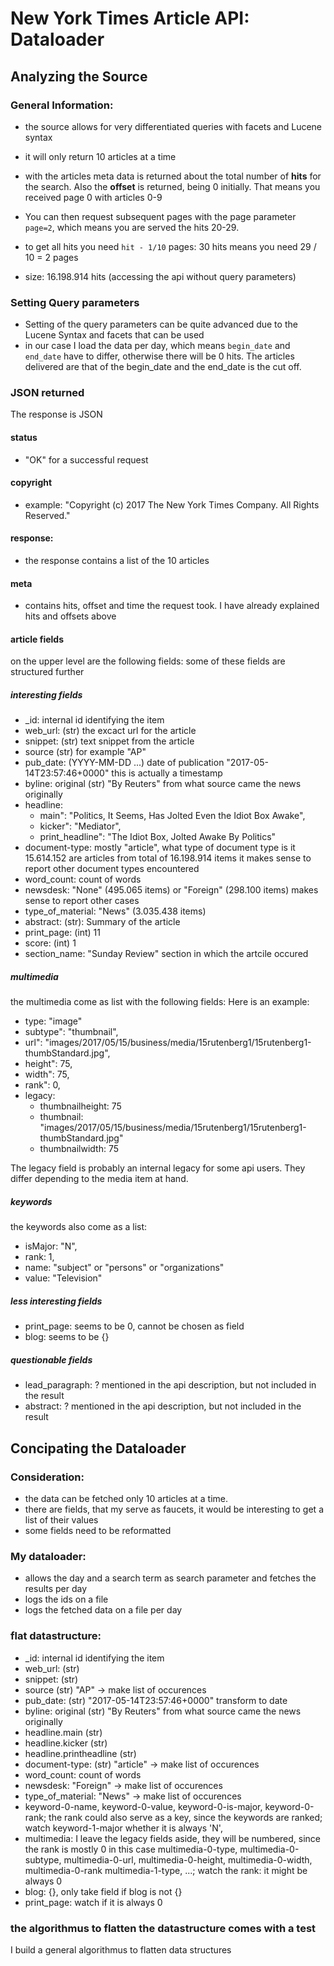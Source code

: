 # New York Times Article API: Dataloader

## Analyzing the Source

### General Information:

- the source allows for very differentiated queries with facets and
Lucene syntax

- it will only return 10 articles at a time

- with the articles meta data is returned about the total number of **hits**
for the search. Also the **offset** is returned, being 0 initially.
That means you received page 0 with articles 0-9
- You can then request subsequent pages with the page parameter `page=2`,
which means you are served the hits 20-29.
- to get all hits you need `hit - 1/10` pages:
30 hits means you need 29 / 10 = 2 pages
- size: 16.198.914 hits (accessing the api without query parameters)

### Setting Query parameters
- Setting of the query parameters can be quite advanced due to the Lucene Syntax
and facets that can be used
- in our case I load the data per day, which means `begin_date` and `end_date`
have to differ, otherwise there will be 0 hits. The articles delivered are that
of the begin_date and the end_date is the cut off.


### JSON returned
The response is JSON

#### status
- "OK" for a successful request
#### copyright
- example: "Copyright (c) 2017 The New York Times Company. All Rights Reserved."

#### response:
- the response contains a list of the 10 articles

#### meta
- contains hits, offset and time the request took.
I have already explained hits and offsets above

#### article fields
on the upper level are the following fields: some of these fields
are structured further

##### interesting fields
- _id: internal id identifying the item
- web_url: (str) the excact url for the article
- snippet: (str) text snippet from the article
- source (str) for example "AP"
- pub_date: (YYYY-MM-DD ...) date of publication "2017-05-14T23:57:46+0000" this is actually a timestamp
- byline: original (str) "By Reuters" from what source came the news originally
- headline:
    - main": "Politics, It Seems, Has Jolted Even the Idiot Box Awake",
    - kicker": "Mediator",
    - print_headline": "The Idiot Box, Jolted Awake By Politics"
- document-type: mostly "article", what type of document type is it
   15.614.152 are articles from total of 16.198.914 items
   it makes sense to report other document types encountered
- word_count: count of words
- newsdesk: "None" (495.065 items) or "Foreign" (298.100 items) makes sense to report other cases
- type_of_material: "News" (3.035.438 items)
- abstract: (str): Summary of the article
- print_page: (int) 11
- score: (int) 1
- section_name: "Sunday Review" section in which the artcile occured

##### multimedia
the multimedia come as list with the following fields:
Here is an example:
- type: "image"
- subtype": "thumbnail",
- url": "images/2017/05/15/business/media/15rutenberg1/15rutenberg1-thumbStandard.jpg",
- height": 75,
- width": 75,
- rank": 0,
- legacy:
    - thumbnailheight: 75
    - thumbnail: "images/2017/05/15/business/media/15rutenberg1/15rutenberg1-thumbStandard.jpg"
    - thumbnailwidth: 75

 The legacy field is probably an internal legacy for some api users. They differ depending to the media item
 at hand.


##### keywords
the keywords also come as a list:
- isMajor: "N",
- rank: 1,
- name: "subject" or "persons" or "organizations"
- value: "Television"


##### less interesting fields
- print_page: seems to be 0, cannot be chosen as field
- blog: seems to be {}


##### questionable fields
- lead_paragraph: ?  mentioned in the api description, but not included in the result
- abstract: ? mentioned in the api description, but not included in the result


## Concipating the Dataloader

### Consideration:
- the data can be fetched only 10 articles at a time.
- there are fields, that my serve as faucets, it would be interesting to get a list
of their values
- some fields need to be reformatted

### My dataloader:
- allows the day and a search term as search parameter and fetches the results per day
- logs the ids on a file
- logs the fetched data on a file per day

### flat datastructure:

- _id: internal id identifying the item
- web_url: (str)
- snippet: (str)
- source (str) "AP" -> make list of occurences
- pub_date: (str) "2017-05-14T23:57:46+0000" transform to date
- byline: original (str) "By Reuters" from what source came the news originally
- headline.main (str)
- headline.kicker (str)
- headline.printheadline (str)
- document-type: (str) "article" -> make list of occurences
- word_count: count of words
- newsdesk: "Foreign" -> make list of occurences
- type_of_material: "News" -> make list of occurences
- keyword-0-name, keyword-0-value, keyword-0-is-major, keyword-0-rank;
  the rank could also serve as a key, since the keywords are ranked;
  watch keyword-1-major whether it is always 'N',
- multimedia: I leave the legacy fields aside, they will be numbered, since the rank is mostly 0 in this case
  multimedia-0-type, multimedia-0-subtype, multimedia-0-url, multimedia-0-height, multimedia-0-width,
  multimedia-0-rank
  multimedia-1-type, ...;
  watch the rank: it might be always 0
- blog: {}, only take field if blog is not {}
- print_page: watch if it is always 0


### the algorithmus to flatten the datastructure comes with a test
I build a general algorithmus to flatten data structures